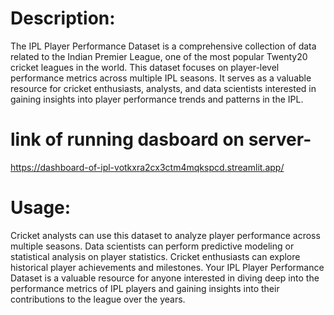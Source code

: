 # Description:
The IPL Player Performance Dataset is a comprehensive collection of data related to the Indian Premier League, one of the most popular Twenty20 cricket leagues in the world. This dataset focuses on player-level performance metrics across multiple IPL seasons. It serves as a valuable resource for cricket enthusiasts, analysts, and data scientists interested in gaining insights into player performance trends and patterns in the IPL.

# link of running dasboard on server-
https://dashboard-of-ipl-votkxra2cx3ctm4mqkspcd.streamlit.app/
# Usage:
Cricket analysts can use this dataset to analyze player performance across multiple seasons.
Data scientists can perform predictive modeling or statistical analysis on player statistics.
Cricket enthusiasts can explore historical player achievements and milestones.
Your IPL Player Performance Dataset is a valuable resource for anyone interested in diving deep into the performance metrics of IPL players and gaining insights into their contributions to the league over the years.
